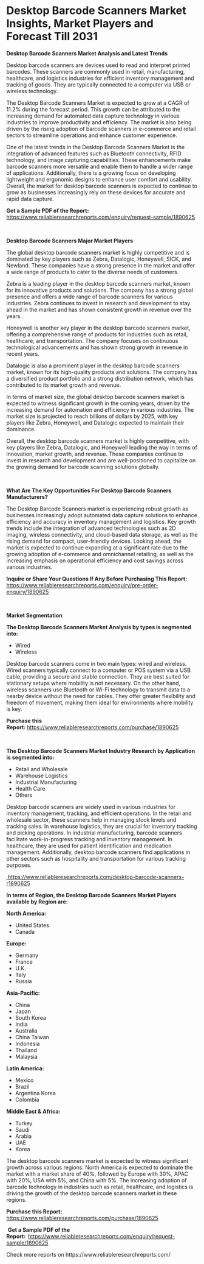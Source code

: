 <p><h1>Desktop Barcode Scanners Market Insights, Market Players and Forecast Till 2031</h1></p><p><strong>Desktop Barcode Scanners Market Analysis and Latest Trends</strong></p>
<p><p>Desktop barcode scanners are devices used to read and interpret printed barcodes. These scanners are commonly used in retail, manufacturing, healthcare, and logistics industries for efficient inventory management and tracking of goods. They are typically connected to a computer via USB or wireless technology.</p><p>The Desktop Barcode Scanners Market is expected to grow at a CAGR of 11.2% during the forecast period. This growth can be attributed to the increasing demand for automated data capture technology in various industries to improve productivity and efficiency. The market is also being driven by the rising adoption of barcode scanners in e-commerce and retail sectors to streamline operations and enhance customer experience.</p><p>One of the latest trends in the Desktop Barcode Scanners Market is the integration of advanced features such as Bluetooth connectivity, RFID technology, and image capturing capabilities. These enhancements make barcode scanners more versatile and enable them to handle a wider range of applications. Additionally, there is a growing focus on developing lightweight and ergonomic designs to enhance user comfort and usability. Overall, the market for desktop barcode scanners is expected to continue to grow as businesses increasingly rely on these devices for accurate and rapid data capture.</p></p>
<p><strong>Get a Sample PDF of the Report:&nbsp;</strong> <a href="https://www.reliableresearchreports.com/enquiry/request-sample/1890625">https://www.reliableresearchreports.com/enquiry/request-sample/1890625</a></p>
<p>&nbsp;</p>
<p><strong>Desktop Barcode Scanners Major Market Players</strong></p>
<p><p>The global desktop barcode scanners market is highly competitive and is dominated by key players such as Zebra, Datalogic, Honeywell, SICK, and Newland. These companies have a strong presence in the market and offer a wide range of products to cater to the diverse needs of customers.</p><p>Zebra is a leading player in the desktop barcode scanners market, known for its innovative products and solutions. The company has a strong global presence and offers a wide range of barcode scanners for various industries. Zebra continues to invest in research and development to stay ahead in the market and has shown consistent growth in revenue over the years.</p><p>Honeywell is another key player in the desktop barcode scanners market, offering a comprehensive range of products for industries such as retail, healthcare, and transportation. The company focuses on continuous technological advancements and has shown strong growth in revenue in recent years.</p><p>Datalogic is also a prominent player in the desktop barcode scanners market, known for its high-quality products and solutions. The company has a diversified product portfolio and a strong distribution network, which has contributed to its market growth and revenue.</p><p>In terms of market size, the global desktop barcode scanners market is expected to witness significant growth in the coming years, driven by the increasing demand for automation and efficiency in various industries. The market size is projected to reach billions of dollars by 2025, with key players like Zebra, Honeywell, and Datalogic expected to maintain their dominance.</p><p>Overall, the desktop barcode scanners market is highly competitive, with key players like Zebra, Datalogic, and Honeywell leading the way in terms of innovation, market growth, and revenue. These companies continue to invest in research and development and are well-positioned to capitalize on the growing demand for barcode scanning solutions globally.</p></p>
<p>&nbsp;</p>
<p><strong>What Are The Key Opportunities For Desktop Barcode Scanners Manufacturers?</strong></p>
<p><p>The Desktop Barcode Scanners market is experiencing robust growth as businesses increasingly adopt automated data capture solutions to enhance efficiency and accuracy in inventory management and logistics. Key growth trends include the integration of advanced technologies such as 2D imaging, wireless connectivity, and cloud-based data storage, as well as the rising demand for compact, user-friendly devices. Looking ahead, the market is expected to continue expanding at a significant rate due to the growing adoption of e-commerce and omnichannel retailing, as well as the increasing emphasis on operational efficiency and cost savings across various industries.</p></p>
<p><strong>Inquire or Share Your Questions If Any Before Purchasing This Report:</strong> <a href="https://www.reliableresearchreports.com/enquiry/pre-order-enquiry/1890625">https://www.reliableresearchreports.com/enquiry/pre-order-enquiry/1890625</a></p>
<p>&nbsp;</p>
<p><strong>Market Segmentation</strong></p>
<p><strong>The Desktop Barcode Scanners Market Analysis by types is segmented into:</strong></p>
<p><ul><li>Wired</li><li>Wireless</li></ul></p>
<p><p>Desktop barcode scanners come in two main types: wired and wireless. Wired scanners typically connect to a computer or POS system via a USB cable, providing a secure and stable connection. They are best suited for stationary setups where mobility is not necessary. On the other hand, wireless scanners use Bluetooth or Wi-Fi technology to transmit data to a nearby device without the need for cables. They offer greater flexibility and freedom of movement, making them ideal for environments where mobility is key.</p></p>
<p><strong>Purchase this Report:&nbsp;</strong><a href="https://www.reliableresearchreports.com/purchase/1890625">https://www.reliableresearchreports.com/purchase/1890625</a></p>
<p>&nbsp;</p>
<p><strong>The Desktop Barcode Scanners Market Industry Research by Application is segmented into:</strong></p>
<p><ul><li>Retail and Wholesale</li><li>Warehouse Logistics</li><li>Industrial Manufacturing</li><li>Health Care</li><li>Others</li></ul></p>
<p><p>Desktop barcode scanners are widely used in various industries for inventory management, tracking, and efficient operations. In the retail and wholesale sector, these scanners help in managing stock levels and tracking sales. In warehouse logistics, they are crucial for inventory tracking and picking operations. In industrial manufacturing, barcode scanners facilitate work-in-progress tracking and inventory management. In healthcare, they are used for patient identification and medication management. Additionally, desktop barcode scanners find applications in other sectors such as hospitality and transportation for various tracking purposes.</p></p>
<p><a href="https://www.reliableresearchreports.com/desktop-barcode-scanners-r1890625">&nbsp;https://www.reliableresearchreports.com/desktop-barcode-scanners-r1890625</a></p>
<p><strong>In terms of Region, the Desktop Barcode Scanners Market Players available by Region are:</strong></p>
<p>
    <p> <strong> North America: </strong>
        <ul>
            <li>United States</li>
            <li>Canada</li>
        </ul>
        </p> 
    <p> <strong> Europe: </strong>
        <ul>
            <li>Germany</li>
            <li>France</li>
            <li>U.K.</li>
            <li>Italy</li>
            <li>Russia</li>
        </ul>
        </p> 
    <p> <strong> Asia-Pacific: </strong>
        <ul>
            <li>China</li>
            <li>Japan</li>
            <li>South Korea</li>
            <li>India</li>
            <li>Australia</li>
            <li>China Taiwan</li>
            <li>Indonesia</li>
            <li>Thailand</li>
            <li>Malaysia</li>
        </ul>
        </p> 
    <p> <strong> Latin America: </strong>
        <ul>
            <li>Mexico</li>
            <li>Brazil</li>
            <li>Argentina Korea</li>
            <li>Colombia</li>
        </ul>
        </p> 
    <p> <strong> Middle East & Africa: </strong>
        <ul>
            <li>Turkey</li>
            <li>Saudi</li>
            <li>Arabia</li>
            <li>UAE</li>
            <li>Korea</li>
        </ul>
    </p>
    </p>
<p><p>The desktop barcode scanners market is expected to witness significant growth across various regions. North America is expected to dominate the market with a market share of 40%, followed by Europe with 30%, APAC with 20%, USA with 5%, and China with 5%. The increasing adoption of barcode technology in industries such as retail, healthcare, and logistics is driving the growth of the desktop barcode scanners market in these regions.</p></p>
<p><strong>Purchase this Report: </strong><a href="https://www.reliableresearchreports.com/purchase/1890625">https://www.reliableresearchreports.com/purchase/1890625</a></p>
<p>&nbsp;<strong>Get a Sample PDF of the Report:&nbsp;&nbsp;</strong><a href="https://www.reliableresearchreports.com/enquiry/request-sample/1890625">https://www.reliableresearchreports.com/enquiry/request-sample/1890625</a></p>
<p><strong></strong></p>
<p>Check more reports on https://www.reliableresearchreports.com/</p>